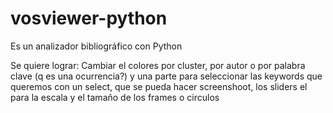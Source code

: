 # vosviewer-python
Es un analizador bibliográfico con Python



Se quiere lograr:
Cambiar el colores por cluster, por autor o por palabra clave (q es una ocurrencia?) y una parte para seleccionar las keywords que queremos con un select, que se pueda hacer screenshoot, los sliders el para la escala y el tamaño de los frames o circulos
